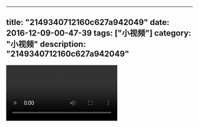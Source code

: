 
---
title: "2149340712160c627a942049"
date: 2016-12-09-00-47-39
tags: ["小视频"]
category: "小视频"
description: "2149340712160c627a942049"
---
<video src="http://ohtsqip0g.bkt.clouddn.com/2149340712160c627a942049.mp4" controls="controls"></video>

